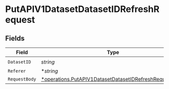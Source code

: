 # PutAPIV1DatasetDatasetIDRefreshRequest


## Fields

| Field                                                                                                                           | Type                                                                                                                            | Required                                                                                                                        | Description                                                                                                                     |
| ------------------------------------------------------------------------------------------------------------------------------- | ------------------------------------------------------------------------------------------------------------------------------- | ------------------------------------------------------------------------------------------------------------------------------- | ------------------------------------------------------------------------------------------------------------------------------- |
| `DatasetID`                                                                                                                     | *string*                                                                                                                        | :heavy_check_mark:                                                                                                              | N/A                                                                                                                             |
| `Referer`                                                                                                                       | **string*                                                                                                                       | :heavy_minus_sign:                                                                                                              | N/A                                                                                                                             |
| `RequestBody`                                                                                                                   | [*operations.PutAPIV1DatasetDatasetIDRefreshRequestBody](../../models/operations/putapiv1datasetdatasetidrefreshrequestbody.md) | :heavy_minus_sign:                                                                                                              | N/A                                                                                                                             |